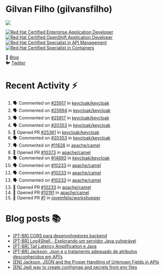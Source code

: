# Gilvan Filho (gilvansfilho)

[![](https://img.shields.io/badge/Middleware%20Architect%20at%20red%20hat-ee0000?logo=red-hat&style=for-the-badge)](https://redhat.com)

<!--START_SECTION:badges-->
[![Red Hat Certified Enterprise Application Developer](https://images.credly.com/size/110x110/images/ae7dd2bd-1d04-43d9-b148-1ef79ec45129/image.png)](http://www.credly.com/badges/94409217-e14f-4d6d-aed3-71b9f8b0ebad "Red Hat Certified Enterprise Application Developer")
[![Red Hat Certified OpenShift Application Developer](https://images.credly.com/size/110x110/images/f7107c13-ff27-467c-ac8e-ba4ba609050b/image.png)](http://www.credly.com/badges/aee80eae-f983-421f-bdb1-6133b505031e "Red Hat Certified OpenShift Application Developer")
[![Red Hat Certified Specialist in API Management](https://images.credly.com/size/110x110/images/6eb5499c-cf76-4837-ac72-6a254139af1a/image.png)](http://www.credly.com/badges/5ed4caa4-b040-4277-a4b8-9fe0039e3fde "Red Hat Certified Specialist in API Management")
[![Red Hat Certified Specialist in Containers](https://images.credly.com/size/110x110/images/272f17b3-2eb9-4e5f-aa3c-66c6b137fb27/image.png)](http://www.credly.com/badges/3bfc991b-e21f-4682-8c5d-9c6d3bc495db "Red Hat Certified Specialist in Containers")
<!--END_SECTION:badges-->

📝 [Blog](http://blog.gilvansfilho.com)<br/>
:bird: [Twitter](http://twitter.com/gilvansfilho)

# Recent Activity :zap:
<!--START_SECTION:activity-->
1. 🗣 Commented on [#25917](https://github.com/keycloak/keycloak/issues/25917#issuecomment-1882110335) in [keycloak/keycloak](https://github.com/keycloak/keycloak)
2. 🗣 Commented on [#25994](https://github.com/keycloak/keycloak/pull/25994#issuecomment-1882106532) in [keycloak/keycloak](https://github.com/keycloak/keycloak)
3. 🗣 Commented on [#25917](https://github.com/keycloak/keycloak/issues/25917#issuecomment-1881717417) in [keycloak/keycloak](https://github.com/keycloak/keycloak)
4. 🗣 Commented on [#20353](https://github.com/keycloak/keycloak/issues/20353#issuecomment-1867617516) in [keycloak/keycloak](https://github.com/keycloak/keycloak)
5. 💪 Opened PR [#25361](https://github.com/keycloak/keycloak/pull/25361) in [keycloak/keycloak](https://github.com/keycloak/keycloak)
6. 🗣 Commented on [#20353](https://github.com/keycloak/keycloak/issues/20353#issuecomment-1840876639) in [keycloak/keycloak](https://github.com/keycloak/keycloak)
7. 🗣 Commented on [#11628](https://github.com/apache/camel/pull/11628#issuecomment-1756105551) in [apache/camel](https://github.com/apache/camel)
8. 💪 Opened PR [#10373](https://github.com/apache/camel/pull/10373) in [apache/camel](https://github.com/apache/camel)
9. 🗣 Commented on [#14893](https://github.com/keycloak/keycloak/pull/14893#issuecomment-1587239816) in [keycloak/keycloak](https://github.com/keycloak/keycloak)
10. 🗣 Commented on [#10233](https://github.com/apache/camel/pull/10233#issuecomment-1573689115) in [apache/camel](https://github.com/apache/camel)
11. 🗣 Commented on [#10233](https://github.com/apache/camel/pull/10233#issuecomment-1571991639) in [apache/camel](https://github.com/apache/camel)
12. 🗣 Commented on [#10233](https://github.com/apache/camel/pull/10233#issuecomment-1571176892) in [apache/camel](https://github.com/apache/camel)
13. 💪 Opened PR [#10233](https://github.com/apache/camel/pull/10233) in [apache/camel](https://github.com/apache/camel)
14. 💪 Opened PR [#10191](https://github.com/apache/camel/pull/10191) in [apache/camel](https://github.com/apache/camel)
15. 💪 Opened PR [#1](https://github.com/jovemfelix/workshopper/pull/1) in [jovemfelix/workshopper](https://github.com/jovemfelix/workshopper)
<!--END_SECTION:activity-->

# Blog posts :books:
- [[PT-BR] CORS para desenvolvedores backend](https://blog.gilvansfilho.com/cors-para-desenvolvedores-backend)
- [[PT-BR] Log4Shell - Explorando um servidor Java vulnerável](https://blog.gilvansfilho.com/log4shell-explorando-um-servidor-java-vulneravel)
- [[PT-BR] Tail Latency Amplification e Java](https://blog.gilvansfilho.com/tail-latency-amplification-java)
- [[PT-BR] Jackson, Json e o tratamento adequado de atributos desconhecidos em API’s](https://blog.gilvansfilho.com/jackson-json-e-o-tratamento-adequado-de-atributos-desconhecidos-em-apis)
- [[EN] Jackson, JSON and the Proper Handling of Unknown Fields in APIs](https://dzone.com/articles/jackson-json-and-the-proper-handling-of-unknown-fi)
- [[EN] Jedi way to create configmap and secrets from env files](https://blog.gilvansfilho.com/jedi-way-to-create-configmap-and-secrets-from-env-files)
